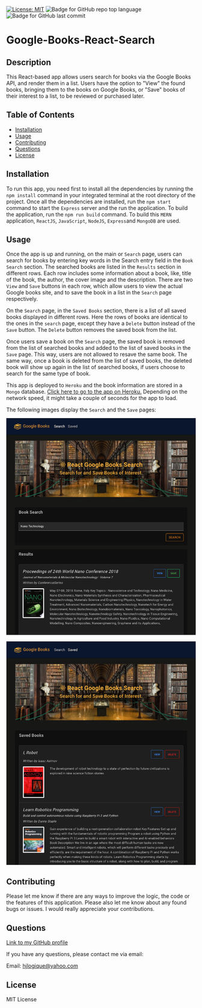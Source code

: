 [![License: MIT](https://img.shields.io/badge/License-MIT-yellow.svg)](https://opensource.org/licenses/MIT) ![Badge for GitHub repo top language](https://img.shields.io/github/languages/top/hjlogique/Google-Books-React-Search?style=flat&logo=appveyor) ![Badge for GitHub last commit](https://img.shields.io/github/last-commit/hjlogique/Google-Books-React-Search?style=flat&logo=appveyor)
  
# Google-Books-React-Search

  ## Description 

  This React-based app allows users search for books via the Google Books API, and render them in a list. Users have the option to "View" the found books, bringing them to the books on Google Books, or "Save" books of their interest to a list, to be reviewed or purchased later. 
  
  ## Table of Contents
  * [Installation](#installation)
  * [Usage](#usage)
  * [Contributing](#contributing)
  * [Questions](#questions)
  * [License](#license)
  
  ## Installation

  To run this app, you need first to install all the dependencies by running the `npm install` command in your integrated terminal at the root directory of the project. Once all the dependencies are installed, run the `npm start` command to start the `Express` server and the run the application. To build the application, run the `npm run build` command. To build this `MERN` application, `ReactJS`, `JavaScript`, `NodeJS`, `Express`and `MongoDB` are used. 
   
  ## Usage 
   
   Once the app is up and running, on the main or `Search` page, users can search for books by entering key words in the Search entry field in the `Book Search` section. The searched books are listed in the `Results` section in different rows. Each row includes some information about a book, like, title of the book, the author, the cover image and the description. There are two `View` and `Save` buttons in each row, which allow users to view the actual Google books site, and to save the book in a list in the `Search` page respectively. 
   
   On the `Search` page, in the `Saved Books` section, there is a list of all saved books displayed in different rows. Here the rows of books are identical to the ones in the `search` page, except they have a `Delete` button instead of the `Save` button. The `Delete` button removes the saved book from the list. 

   Once users save a book on the `Search` page, the saved book is removed from the list of searched books and added to the list of saved books in the `Save` page. This way, users are not allowed to resave the same book. The same way, once a book is deleted from the list of saved books, the deleted book will show up again in the list of searched books, if users choose to search for the same type of book.

   This app is deployed to `Heroku` and the book information are stored in a `Mongo` database.
   [Click here to go to the app on Heroku.](https://desolate-sierra-68513.herokuapp.com) Depending on the network speed, it might take a couple of seconds for the app to load.
   
   The following images display the `Search` and the `Save` pages:
   
  ![image 1](/screenshots/img1.png)

  ![image 1](/screenshots/img2.png)

  ## Contributing
  
  Please let me know if there are any ways to improve the logic, the code or the features of this application. Please also let me know about any found bugs or issues. I would really appreciate your contributions.
  
  ## Questions
  
  [Link to my GitHub profile](https://github.com/hjlogique)

  If you have any questions, please contact me via email:
  
  Email: hjlogique@yahoo.com
  
  ## License
  
  MIT License

